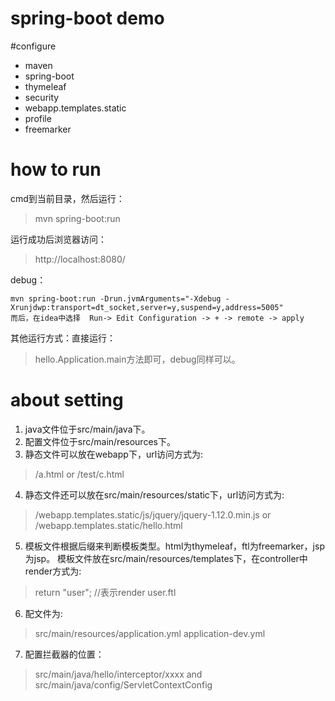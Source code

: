 spring-boot demo
===============

#configure
- maven
- spring-boot
- thymeleaf
- security
- webapp.templates.static
- profile
- freemarker

# how to run
cmd到当前目录，然后运行：
> mvn spring-boot:run   

运行成功后浏览器访问：
> http://localhost:8080/

debug：
```
mvn spring-boot:run -Drun.jvmArguments="-Xdebug -Xrunjdwp:transport=dt_socket,server=y,suspend=y,address=5005"
而后，在idea中选择  Run-> Edit Configuration -> + -> remote -> apply
```

其他运行方式：直接运行：
> hello.Application.main方法即可，debug同样可以。



# about setting
1. java文件位于src/main/java下。
2. 配置文件位于src/main/resources下。
3. 静态文件可以放在webapp下，url访问方式为:    
> /a.html   or  /test/c.html   

4. 静态文件还可以放在src/main/resources/static下，url访问方式为:   
> /webapp.templates.static/js/jquery/jquery-1.12.0.min.js   or  /webapp.templates.static/hello.html   

5. 模板文件根据后缀来判断模板类型。html为thymeleaf，ftl为freemarker，jsp为jsp。
模板文件放在src/main/resources/templates下，在controller中render方式为:    
> return "user";  //表示render user.ftl    

6. 配文件为:    
>  src/main/resources/application.yml application-dev.yml   

7. 配置拦截器的位置：
> src/main/java/hello/interceptor/xxxx   and  src/main/java/config/ServletContextConfig





   
   

